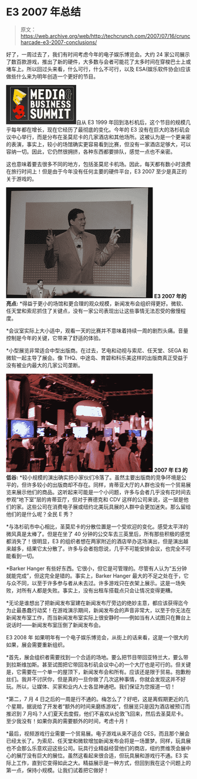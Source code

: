 # E3 2007 年总结

> 原文：<https://web.archive.org/web/http://techcrunch.com/2007/07/16/cruncharcade-e3-2007-conclusions/>

好了，一周过去了，我们有时间考虑今年的电子娱乐博览会。大约 24 家公司展示了数百款游戏，推出了新的硬件，大多数与会者可能花了太多时间在穿梭巴士上或堵车上。所以回过头来看，什么可行，什么不可行，以及 ESA(娱乐软件协会)应该做些什么来为明年创造一个更好的节目。

 ![e3logo.jpg](img/a0e79e6c60be7f629f8c1ccd2ec7295b.png)自从 E3 1999 年回到洛杉机后，这个节目的规模几乎每年都在增长，现在它经历了最彻底的变化。今年的 E3 没有在巨大的洛杉矶会议中心举行，而是分布在圣莫尼卡的几家酒店和其他场所。这被认为是一个更亲密的表演，事实上，较小的场馆确实更容易看到比赛，但没有一家酒店足够大，可以容纳一切。因此，它仍然很拥挤，各种东西都要排队，感觉一点也不亲密。

这也意味着要去很多不同的地方，包括圣莫尼卡机场。因此，每天都有数小时浪费在旅行时间上！但是由于今年没有任何主要的硬件平台，E3 2007 至少是真正的关于游戏的。

![e3-1.jpg](img/6eb4da1f17fdef651d7f598b208c8311.png)
**E3 2007 年的亮点:**
*得益于更小的场馆和更合理的观众规模，新闻发布会组织得更好。微软、任天堂和索尼抓住了关键点，没有一家公司表现出让这些事情无法忍受的傲慢程度。

*会议室实际上大小适中，观看一天的比赛并不意味着持续一周的剧烈头痛。音量控制是今年的关键，它带来了舒适的体验。

*小型展览非常适合中型出版商。在过去，艺电和动视与索尼、任天堂、SEGA 和微软一起主导了展会。像 THQ、中途岛、育碧和科乐美这样的出版商真正受益于没有被业内最大的几家公司垄断。

![e3-2.jpg](img/16bae137e87a83a2a7e44e978fbfbcce.png)
**2007 年 E3 的低谷:**
*较小规模的演出确实把小家伙们冷落了。虽然主要出版商的竞争环境是公平的，但许多较小的出版商却不存在。同样，肯蒂亚大厅的人群也没有一个贸易展览来展示他们的商品。这听起来可能是一个小问题，许多与会者几乎没有花时间去参观“地下室”层的肯蒂亚厅，但对于赛德克和 CDV 这样的公司来说，这一层是他们的家。这些公司在消费电子展或纽约北美玩具展的人群中会更加迷失。那么留给他们的是什么呢？全民 E 秀？

*与洛杉矶市中心相比，圣莫尼卡的分散位置是一个受欢迎的变化。感受太平洋的微风真是太棒了。但是在坐了 40 分钟的公交车去三英里后，所有那些积极的感觉都消失了！很明显，E3 的组织者想在两家附近的酒店举办这场演出，但是演出越来越多，结果它太分散了。许多与会者抱怨说，几乎不可能安排会议，也完全不可能看到一切。

*Barker Hanger 有些好东西。它很小，但它是可管理的。尽管有人认为“五分钟就能完成”，但这完全是错的。事实上，Barker Hanger 最大的不足之处在于，它与众不同，以至于许多参与者从未去过。许多游戏只在衣架上展示。这是一场失败，对所有人都是失败。事实上，没有出租车搭载点只会让情况变得更糟。

*无论是谁想出了把新闻发布室建在新闻发布厅旁边的绝妙主意，都应该获得迄今为止最愚蠢行动奖！在游戏演示期间，新闻发布会的声音非常大，以至于你无法在新闻发布室工作，而当新闻发布室实际上很安静时——例如当有人试图只在舞台上说话时——新闻发布室压倒了新闻发布会。

E3 2008 年
如果明年有一个电子娱乐博览会，从街上的话来看，这是一个很大的如果，展会需要重新组织。

*首先，展会组织者需要找到一个合适的场地。要么把节目带回亚特兰大，要么带到拉斯维加斯。甚至试图把它带回洛杉矶会议中心的一个大厅也是可行的。但关键是，它需要在一个单一的屋顶下，新闻发布会和所有。应该还是限于贸易。抱歉粉丝们。我并不讨厌你，但是真的一旦你做了几次这种事情，你就会发现这并不好玩。所以，让媒体、买家和业内人士各显神通吧。我们保证为您报道一切！

*第二，7 月 4 日之后的一周是行不通的。梅怎么了？好吧，这是离假期更近的几个星期，据说给了开发者“额外的时间来磨练游戏”，但展览只是因为酒店被预订而推迟到 7 月吗？人们夏天去度假，他们不喜欢从伦敦飞回来，然后去圣莫尼卡。至少我没有！如果你真的需要额外的时间，考虑十月！

*最后，视频游戏行业需要一个贸易展。电子游戏从来不适合 CES，而且那个展会已经太长了。为索尼、任天堂和微软增加新闻发布会将是一场噩梦。同样，玩具展也不会那么乐意欢迎这些公司。玩具行业精益经营他们的商店，纽约贾维茨会展中心的展厅没有巨大的展位。虽然这看起来很合适，但玩具展和游戏行不通。E3 实际上工作，直到它变得如此之大。精益展示是一种方式，但回到我在这个问题上的第一点，保持小规模。让我们试着把它做好！